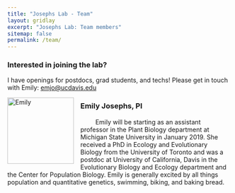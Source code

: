 ```yaml
---
title: "Josephs Lab - Team"
layout: gridlay
excerpt: "Josephs Lab: Team members"
sitemap: false
permalink: /team/
---
```


### Interested in joining the lab?
I have openings for postdocs, grad students, and techs! Please get in touch with Emily: emjo@ucdavis.edu

<div style="float: left; padding-right: 15px">
    <a href="http://josephslab.github.io/images/teampic/me.jpg"><img src="/imgages/teampic/me.jpg" alt="Emily" title="Picture" width="150" border="0""></a>
</div>

### Emily Josephs, PI
<a href="https://twitter.com/emjosephs"><img src="images/Twitter_logo_blue.png" style="width: 15px;"></a><a href="https://github.com/emjosephs"><img src="images/GitHub-Mark-32px.png" style="width:15px;"></a>
Emily will be starting as an assistant professor in the Plant Biology department at Michigan State University in January 2019. She received a PhD in Ecology and Evolutionary Biology from the University of Toronto and was a postdoc at University of California, Davis in the Evolutionary Biology and Ecology department and the Center for Population Biology. Emily is generally excited by all things population and quantitative genetics, swimming, biking, and baking bread.  









